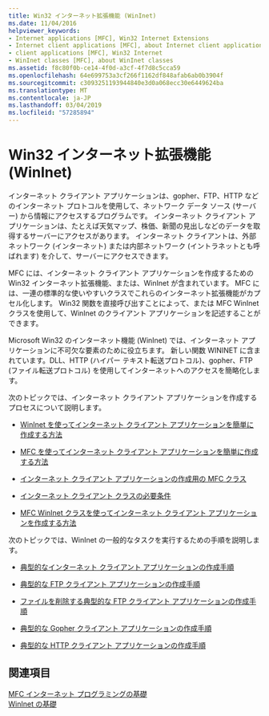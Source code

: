 ```yaml
---
title: Win32 インターネット拡張機能 (WinInet)
ms.date: 11/04/2016
helpviewer_keywords:
- Internet applications [MFC], Win32 Internet Extensions
- Internet client applications [MFC], about Internet client applications
- client applications [MFC], Win32 Internet
- WinInet classes [MFC], about WinInet classes
ms.assetid: f8c80f0b-ce14-4f0d-a3cf-4f7d8c5cca59
ms.openlocfilehash: 64e699753a3cf266f1162df848afab6ab0b3904f
ms.sourcegitcommit: c3093251193944840e3d0a068ecc30e6449624ba
ms.translationtype: MT
ms.contentlocale: ja-JP
ms.lasthandoff: 03/04/2019
ms.locfileid: "57285894"
---
```

# <a name="win32-internet-extensions-wininet"></a>Win32 インターネット拡張機能 (WinInet)

インターネット クライアント アプリケーションは、gopher、FTP、HTTP などのインターネット プロトコルを使用して、ネットワーク データ ソース (サーバー) から情報にアクセスするプログラムです。 インターネット クライアント アプリケーションは、たとえば天気マップ、株価、新聞の見出しなどのデータを取得するサーバーにアクセスがあります。 インターネット クライアントは、外部ネットワーク (インターネット) または内部ネットワーク (イントラネットとも呼ばれます) を介して、サーバーにアクセスできます。

MFC には、インターネット クライアント アプリケーションを作成するための Win32 インターネット拡張機能、または、WinInet が含まれています。 MFC には、一連の標準的な使いやすいクラスでこれらのインターネット拡張機能がカプセル化します。 Win32 関数を直接呼び出すことによって、または MFC WinInet クラスを使用して、WinInet のクライアント アプリケーションを記述することができます。

Microsoft Win32 のインターネット機能 (WinInet) では、インターネット アプリケーションに不可欠な要素のために役立ちます。 新しい関数 WININET に含まれています。DLL、HTTP (ハイパー テキスト転送プロトコル)、gopher、FTP (ファイル転送プロトコル) を使用してインターネットへのアクセスを簡略化します。

次のトピックでは、インターネット クライアント アプリケーションを作成するプロセスについて説明します。

- [WinInet を使ってインターネット クライアント アプリケーションを簡単に作成する方法](../mfc/how-wininet-makes-it-easier-to-create-internet-client-applications.md)

- [MFC を使ってインターネット クライアント アプリケーションを簡単に作成する方法](../mfc/how-mfc-makes-it-easier-to-create-internet-client-applications.md)

- [インターネット クライアント アプリケーションの作成用の MFC クラス](../mfc/mfc-classes-for-creating-internet-client-applications.md)

- [インターネット クライアント クラスの必要条件](../mfc/prerequisites-for-internet-client-classes.md)

- [MFC WinInet クラスを使ってインターネット クライアント アプリケーションを作成する方法](../mfc/writing-an-internet-client-application-using-mfc-wininet-classes.md)

次のトピックでは、WinInet の一般的なタスクを実行するための手順を説明します。

- [典型的なインターネット クライアント アプリケーションの作成手順](../mfc/steps-in-a-typical-internet-client-application.md)

- [典型的な FTP クライアント アプリケーションの作成手順](../mfc/steps-in-a-typical-ftp-client-application.md)

- [ファイルを削除する典型的な FTP クライアント アプリケーションの作成手順](../mfc/steps-in-a-typical-ftp-client-application-to-delete-a-file.md)

- [典型的な Gopher クライアント アプリケーションの作成手順](../mfc/steps-in-a-typical-gopher-client-application.md)

- [典型的な HTTP クライアント アプリケーションの作成手順](../mfc/steps-in-a-typical-http-client-application.md)

## <a name="see-also"></a>関連項目

[MFC インターネット プログラミングの基礎](../mfc/mfc-internet-programming-basics.md)<br/>
[WinInet の基礎](../mfc/wininet-basics.md)
